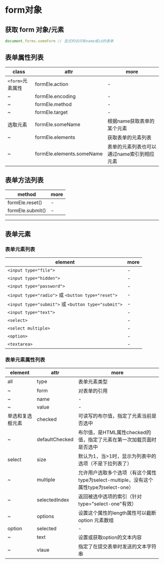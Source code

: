 # form对象

## 获取 form 对象/元素

```javascript
document.forms.someForm // 显式的访问有name或id的表单
```

## 表单属性列表

| class        | attr                      | more                    |
|--------------|---------------------------|-------------------------|
| `<form>`元素属性 | formEle.action            | -                       |
| ~            | formEle.encoding          | -                       |
| ~            | formEle.method            | -                       |
| ~            | formEle.target            | -                       |
| 选取元素         | formEle.someName          | 根据name获取表单的某个元素         |
| ~            | formEle.elements          | 获取表单的元素列表               |
| ~            | formEle.elements.someName | 表单的元素列表也可以通过name索引到相应元素 |

## 表单方法列表

| method           | more |
|------------------|------|
| formEle.reset()  | -    |
| formEle.submit() | -    |

------------------------------------------------------------------------

## 表单元素

### 表单元素列表

| element                                            | more |
|----------------------------------------------------|------|
| `<input type="file">`                              | -    |
| `<input type="hidden">`                            | -    |
| `<input type="password">`                          | -    |
| `<input type="radio">` 或 `<button type="reset">`   | -    |
| `<input type="submit">` 或 `<button type="submit">` | -    |
| `<input type="text">`                              | -    |
| `<select>`                                         | -    |
| `<select multiple>`                                | -    |
| `<option>`                                         | -    |
| `<textarea>`                                       | -    |

### 表单元素属性列表

| element  | attr           | more                                                        |
|----------|----------------|-------------------------------------------------------------|
| all      | type           | 表单元素类型                                                      |
| ~        | form           | 对表单的引用                                                      |
| ~        | name           | -                                                           |
| ~        | value          | -                                                           |
| 单选和复选框元素 | checked        | 可读写的布尔值，指定了元素当前是否选中                                         |
| ~        | defaultChecked | 布尔值，是HTML属性checked的值，指定了元素在第一次加载页面时是否选中                     |
| select   | size           | 默认为1，当>1时，显示为列表中的选项（不是下拉列表了）                                |
| ~        | multiple       | 允许用户选取多个选项（有这个属性type为select-multiple，没有这个属性type为select-one） |
| ~        | selectedIndex  | 返回被选中选项的索引（针对type="select-one"有效）                           |
| ~        | options        | 设置这个属性的length属性可以截断 option 元素数组                             |
| option   | selected       | -                                                           |
| ~        | text           | 设置或获取option的文本内容                                            |
| ~        | vlaue          | 指定了在提交表单时发送的文本字符串                                           |
